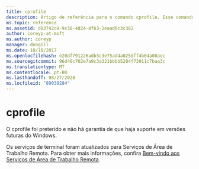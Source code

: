```yaml
---
title: cprofile
description: Artigo de referência para o comando cprofile. Esse comando foi preterido e não há garantia de que haja suporte em versões futuras do Windows.
ms.topic: reference
ms.assetid: d83742c0-9c38-4d24-8f63-2eaad0c3c382
author: coreyp-at-msft
ms.author: coreyp
manager: dongill
ms.date: 10/16/2017
ms.openlocfilehash: e20df791226adb3c3e75ad4a025dff4b04a00aec
ms.sourcegitcommit: 96d46c702e7a9c3a321bbbb5284f73911c7baa3c
ms.translationtype: MT
ms.contentlocale: pt-BR
ms.lasthandoff: 08/27/2020
ms.locfileid: "89030284"
---
```

# <a name="cprofile"></a>cprofile

O cprofile foi preterido e não há garantia de que haja suporte em versões futuras do Windows.

Os serviços de terminal foram atualizados para Serviços de Área de Trabalho Remota. Para obter mais informações, confira [Bem-vindo aos Serviços de Área de Trabalho Remota](../../remote/remote-desktop-services/welcome-to-rds.md).
